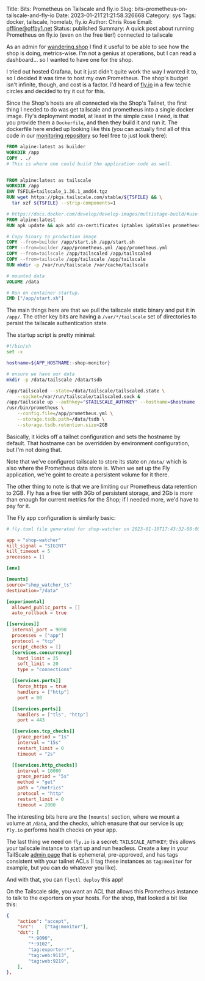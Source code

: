 Title: Bits: Prometheus on Tailscale and fly.io
Slug: bits-prometheus-on-tailscale-and-fly-io
Date: 2023-01-21T21:21:58.326668
Category: sys
Tags: docker, tailscale, homelab, fly.io
Author: Chris Rose
Email: offline@offby1.net
Status: published
Summary: A quick post about running Prometheus on fly.io (even on the free tier!) connected to tailscale

As an admin for [wandering.shop](https://wandering.shop) I find it useful to be able to see how the shop is doing, metrics-wise. I'm not a genius at operations, but I can read a dashboard... so I wanted to have one for the shop.

I tried out hosted Grafana, but it just didn't quite work the way I wanted it to, so I decided it was time to host my own Prometheus. The shop's budget isn't infinite, though, and cost is a factor. I'd heard of [fly.io](https://fly.io) in a few techie circles and decided to try it out for this.

Since the Shop's hosts are all connected via the Shop's Tailnet, the first thing I needed to do was get tailscale and prometheus into a single docker image. Fly's deployment model, at least in the simple case I need, is that you provide them a `Dockerfile`, and then they build it and run it. The dockerfile here ended up looking like this (you can actually find all of this code in our [monitoring repository](https://github.com/wandering-shop/monitor/tree/main/prometheus/) so feel free to just look there):

```dockerfile
FROM alpine:latest as builder
WORKDIR /app
COPY . ./
# This is where one could build the application code as well.


FROM alpine:latest as tailscale
WORKDIR /app
ENV TSFILE=tailscale_1.36.1_amd64.tgz
RUN wget https://pkgs.tailscale.com/stable/${TSFILE} && \
  tar xzf ${TSFILE} --strip-components=1

# https://docs.docker.com/develop/develop-images/multistage-build/#use-multi-stage-builds
FROM alpine:latest
RUN apk update && apk add ca-certificates iptables ip6tables prometheus && rm -rf /var/cache/apk/*

# Copy binary to production image
COPY --from=builder /app/start.sh /app/start.sh
COPY --from=builder /app/prometheus.yml /app/prometheus.yml
COPY --from=tailscale /app/tailscaled /app/tailscaled
COPY --from=tailscale /app/tailscale /app/tailscale
RUN mkdir -p /var/run/tailscale /var/cache/tailscale

# mounted data
VOLUME /data

# Run on container startup.
CMD ["/app/start.sh"]
```

The main things here are that we pull the tailscale static binary and put it in `/app/`. The other key bits are having a `/var/*/tailscale` set of directories to persist the tailscale authentication state.

The startup script is pretty minimal:

```bash
#!/bin/sh
set -x

hostname=${APP_HOSTNAME:-shop-monitor}

# ensure we have our data
mkdir -p /data/tailscale /data/tsdb

/app/tailscaled --state=/data/tailscale/tailscaled.state \
    --socket=/var/run/tailscale/tailscaled.sock &
/app/tailscale up --authkey="$TAILSCALE_AUTHKEY" --hostname=$hostname
/usr/bin/prometheus \
    --config.file=/app/prometheus.yml \
    --storage.tsdb.path=/data/tsdb \
    --storage.tsdb.retention.size=2GB
```

Basically, it kicks off a tailnet configuration and sets the hostname by default. That hostname can be overridden by environment configuration, but I'm not doing that.

Note that we've configured tailscale to store its state on `/data/` which is also where the Prometheus data store is. When we set up the Fly application, we're goint to create a persistent volume for it there.

The other thing to note is that we are limiting our Prometheus data retention to 2GB. Fly has a free tier with 3Gb of persistent storage, and 2Gb is _more_ than enough for current metrics for the Shop; if I needed more, we'd have to pay for it.

The Fly app configuration is similarly basic:

```toml
# fly.toml file generated for shop-watcher on 2023-01-10T17:43:32-08:00

app = "shop-watcher"
kill_signal = "SIGINT"
kill_timeout = 5
processes = []

[env]

[mounts]
source="shop_watcher_ts"
destination="/data"

[experimental]
  allowed_public_ports = []
  auto_rollback = true

[[services]]
  internal_port = 9090
  processes = ["app"]
  protocol = "tcp"
  script_checks = []
  [services.concurrency]
    hard_limit = 25
    soft_limit = 20
    type = "connections"

  [[services.ports]]
    force_https = true
    handlers = ["http"]
    port = 80

  [[services.ports]]
    handlers = ["tls", "http"]
    port = 443

  [[services.tcp_checks]]
    grace_period = "1s"
    interval = "15s"
    restart_limit = 0
    timeout = "2s"

  [[services.http_checks]]
    interval = 10000
    grace_period = "5s"
    method = "get"
    path = "/metrics"
    protocol = "http"
    restart_limit = 0
    timeout = 2000
```

The interesting bits here are the `[mounts]` section, where we mount a volume at `/data`, and the checks, which enasure that our service is up; `fly.io` performs health checks on your app.

The last thing we need on `fly.io` is a secret: `TAILSCALE_AUTHKEY`; this allows your tailscale instance to start up and run headless. Create a key in your TailScale [admin page](https://login.tailscale.com/admin/settings/keys) that is ephemeral, pre-approved, and has tags consistent with your tailnet ACLs (I tag these instances as `tag:monitor` for example, but you can do whatever you like).

And with that, you can `flyctl deploy` this app!

On the Tailscale side, you want an ACL that allows this Prometheus instance to talk to the exporters on your hosts. For the shop, that looked a bit like this:

```json
{
	"action": "accept",
	"src":    ["tag:monitor"],
	"dst": [
		"*:9090",
		"*:9102",
		"tag:exporter:*",
		"tag:web:9113",
		"tag:web:9219",
	],
},
```
